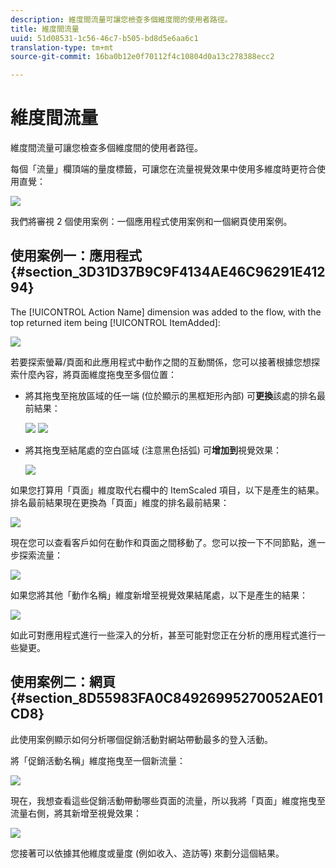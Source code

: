 ```yaml
---
description: 維度間流量可讓您檢查多個維度間的使用者路徑。
title: 維度間流量
uuid: 51d08531-1c56-46c7-b505-bd8d5e6aa6c1
translation-type: tm+mt
source-git-commit: 16ba0b12e0f70112f4c10804d0a13c278388ecc2

---
```



# 維度間流量

維度間流量可讓您檢查多個維度間的使用者路徑。

每個「流量」欄頂端的量度標籤，可讓您在流量視覺效果中使用多維度時更符合使用直覺：

![](assets/flow.png)

我們將審視 2 個使用案例：一個應用程式使用案例和一個網頁使用案例。

## 使用案例一：應用程式{#section_3D31D37B9C9F4134AE46C96291E41294}

The [!UICONTROL Action Name] dimension was added to the flow, with the top returned item being [!UICONTROL ItemAdded]:

![](assets/multi-dimensional-flow.png)

若要探索螢幕/頁面和此應用程式中動作之間的互動關係，您可以接著根據您想探索什麼內容，將頁面維度拖曳至多個位置：

* 將其拖曳至拖放區域的任一端 (位於顯示的黑框矩形內部) 可&#x200B;**更換**&#x200B;該處的排名最前結果：

   ![](assets/multi-dimensional-flow2.png) ![](assets/multi-dimensional-flow3.png)

* 將其拖曳至結尾處的空白區域 (注意黑色括弧) 可&#x200B;**增加到**&#x200B;視覺效果：

   ![](assets/multi-dimensional-flow4.png)

如果您打算用「頁面」維度取代右欄中的 ItemScaled 項目，以下是產生的結果。排名最前結果現在更換為「頁面」維度的排名最前結果：

![](assets/multi-dimensional-flow5.png)

現在您可以查看客戶如何在動作和頁面之間移動了。您可以按一下不同節點，進一步探索流量：

![](assets/multi-dimensional-flow6.png)

如果您將其他「動作名稱」維度新增至視覺效果結尾處，以下是產生的結果：

![](assets/multi-dimensional-flow7.png)

如此可對應用程式進行一些深入的分析，甚至可能對您正在分析的應用程式進行一些變更。

## 使用案例二：網頁{#section_8D55983FA0C84926995270052AE01CD8}

此使用案例顯示如何分析哪個促銷活動對網站帶動最多的登入活動。

將「促銷活動名稱」維度拖曳至一個新流量：

![](assets/multi-dimensional-flow8.png)

現在，我想查看這些促銷活動帶動哪些頁面的流量，所以我將「頁面」維度拖曳至流量右側，將其新增至視覺效果：

![](assets/multi-dimensional-flow9.png)

您接著可以依據其他維度或量度 (例如收入、造訪等) 來劃分這個結果。
